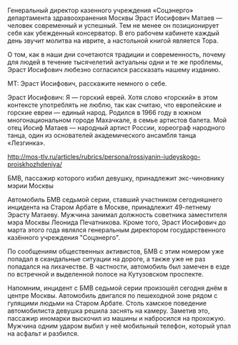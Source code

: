 Генеральный директор казенного учреждения «Соцэнерго» департамента здравоохранения Москвы Эраст Иосифович Матаев — человек современный и успешный. Тем не менее он позиционирует себя как убежденный консерватор. В его рабочем кабинете каждый день звучит молитва на иврите, а настольной книгой является Тора.

О том, как в наши дни сочетаются традиции и современность, почему для людей в течение тысячелетий актуальны одни и те же проблемы, Эраст Иосифович любезно согласился рассказать нашему изданию.

МТ: Эраст Иосифович, расскажите немного о себе.

Эраст Иосифович: Я — горский еврей. Хотя слово «горский» в этом контексте употреблять не люблю, так как считаю, что европейские и горские евреи — единый народ. Родился в 1966 году в южном многонациональном городе Махачкале, в семье артистов балета. Мой отец Иосиф Матаев — народный артист России, хореограф народного танца, один из основателей академического ансамбля танца «Лезгинка».

http://mos-tlv.ru/articles/rubrics/persona/rossiyanin-iudeyskogo-proiskhozhdeniya/

БМВ, пассажир которого избил девушку, принадлежит экс-чиновнику мэрии Москвы

Автомобиль БМВ седьмой серии, ставший участником сегодняшнего инцидента на Старом Арбате в Москве, принадлежит 49-летнему Эрасту Матаеву. Мужчина занимал должность советника заместителя мэра Москвы Леонида Печатникова. Кроме того, Эраст Иосифович до марта этого года являлся генеральным директором государственного казённого учреждения "Соцэнерго".  

По сообщениям общественных активистов, БМВ с этим номером уже попадал в скандальные ситуации на дороге, а также уже не раз попадался на лихачестве. В частности, автомобиль был замечен в езде по встречной и выделенной полосе на Кутузовском проспекте. 

Напомним, инцидент с БМВ седьмой серии произошёл сегодня днём в центре Москвы. Автомобиль двигался по пешеходной зоне рядом с гулящими людьми на Старом Арбате. Столь хамское поведение автомобилиста девушка решила заснять на камеру. Заметив это, пассажир иномарки выскочил из машины и набросился на прохожую. Мужчина одним ударом выбил у неё мобильный телефон, который упал на асфальт и разбился.
